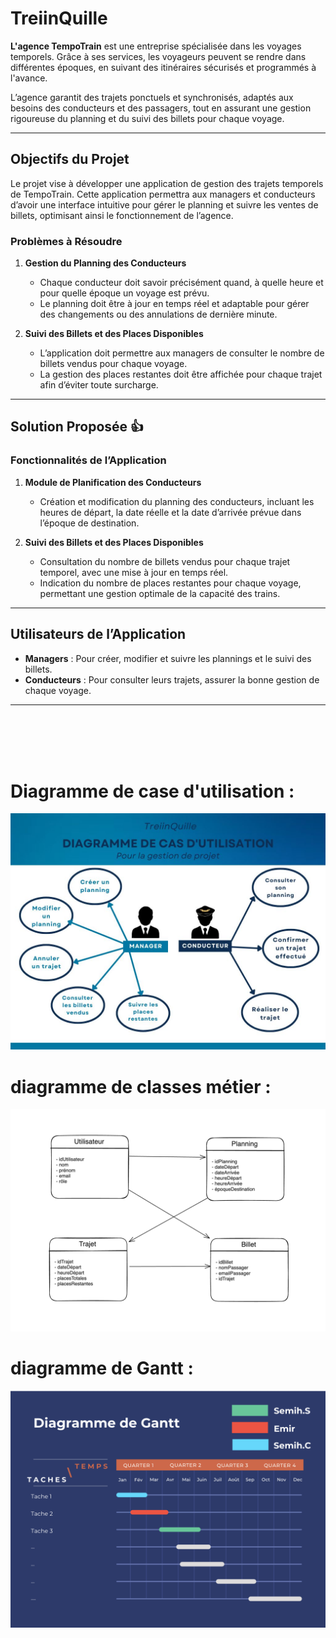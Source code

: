 # TreiinQuille

**L'agence TempoTrain** est une entreprise spécialisée dans les voyages temporels. Grâce à ses services, les voyageurs peuvent se rendre dans différentes époques, en suivant des itinéraires sécurisés et programmés à l'avance.

L’agence garantit des trajets ponctuels et synchronisés, adaptés aux besoins des conducteurs et des passagers, tout en assurant une gestion rigoureuse du planning et du suivi des billets pour chaque voyage.

---

## Objectifs du Projet

Le projet vise à développer une application de gestion des trajets temporels de TempoTrain. Cette application permettra aux managers et conducteurs d’avoir une interface intuitive pour gérer le planning et suivre les ventes de billets, optimisant ainsi le fonctionnement de l’agence.

### Problèmes à Résoudre

1. **Gestion du Planning des Conducteurs**

   - Chaque conducteur doit savoir précisément quand, à quelle heure et pour quelle époque un voyage est prévu.
   - Le planning doit être à jour en temps réel et adaptable pour gérer des changements ou des annulations de dernière minute.

2. **Suivi des Billets et des Places Disponibles**
   - L’application doit permettre aux managers de consulter le nombre de billets vendus pour chaque voyage.
   - La gestion des places restantes doit être affichée pour chaque trajet afin d’éviter toute surcharge.

---

## Solution Proposée :+1:

### Fonctionnalités de l’Application

1. **Module de Planification des Conducteurs**

   - Création et modification du planning des conducteurs, incluant les heures de départ, la date réelle et la date d’arrivée prévue dans l’époque de destination.

2. **Suivi des Billets et des Places Disponibles**
   - Consultation du nombre de billets vendus pour chaque trajet temporel, avec une mise à jour en temps réel.
   - Indication du nombre de places restantes pour chaque voyage, permettant une gestion optimale de la capacité des trains.

---

## Utilisateurs de l’Application

- **Managers** : Pour créer, modifier et suivre les plannings et le suivi des billets.
- **Conducteurs** : Pour consulter leurs trajets, assurer la bonne gestion de chaque voyage.

---

<br><br><br><br>

# Diagramme de case d'utilisation :

![diagrammeCasDutilisation](diagrammeCasDutilisation.jpg)

# diagramme de classes métier :

![uml](uml.png)

# diagramme de Gantt :

![gantt](gantt.png)
